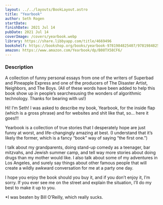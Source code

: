 ```yaml
---
layout: ../../layouts/BookLayout.astro
title: "Yearbook"
author: Seth Rogen
startDate:
finishDate: 2021 Jul 14
pubDate: 2021 Jul 14
coverImage: /covers/yearbook.webp
library: https://share.libbyapp.com/title/4669496
bookshelf: https://bookshop.org/books/yearbook-9781984825407/9781984825407
amazon: https://www.amazon.com/Yearbook/dp/B08TX58CF6/
---
```


### Description
A collection of funny personal essays from one of the writers of Superbad and Pineapple Express and one of the producers of The Disaster Artist, Neighbors, and The Boys. (All of these words have been added to help this book show up in people’s searchesusing the wonders of algorithmic technology. Thanks for bearing with us!)

Hi! I’m Seth! I was asked to describe my book, Yearbook, for the inside flap (which is a gross phrase) and for websites and shit like that, so… here it goes!!!

Yearbook is a collection of true stories that I desperately hope are just funny at worst, and life-changingly amazing at best. (I understand that it’s likely the former, which is a fancy “book” way of saying “the first one.”)

I talk about my grandparents, doing stand-up comedy as a teenager, bar mitzvahs, and Jewish summer camp, and tell way more stories about doing drugs than my mother would like. I also talk about some of my adventures in Los Angeles, and surely say things about other famous people that will create a wildly awkward conversation for me at a party one day.

I hope you enjoy the book should you buy it, and if you don’t enjoy it, I’m sorry. If you ever see me on the street and explain the situation, I’ll do my best to make it up to you.

*I was beaten by Bill O’Reilly, which really sucks.

<!-- ### Notes & Highlights -->
